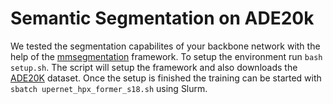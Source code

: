# Semantic Segmentation on ADE20k

We tested the segmentation capabilites of your backbone network with the help of the [mmsegmentation](https://github.com/open-mmlab/mmsegmentation) framework.
To setup the environment run `bash setup.sh`.
The script will setup the framework and also downloads the [ADE20K](https://groups.csail.mit.edu/vision/datasets/ADE20K/) dataset. 
Once the setup is finished the training can be started with `sbatch upernet_hpx_former_s18.sh` using Slurm.
